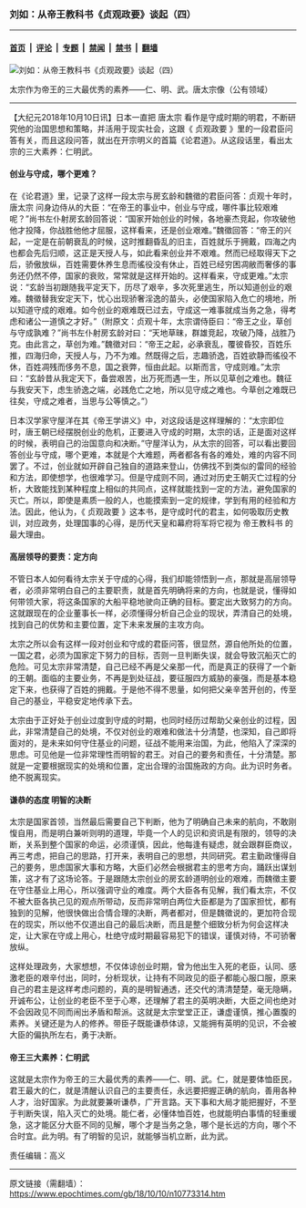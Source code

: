 ### 刘如：从帝王教科书《贞观政要》谈起（四）

---

#### [首页](../../../..?n10773314) &nbsp;|&nbsp; [评论](../../../../../epoch-comment?n10773314) &nbsp;|&nbsp; [专题](../../../../../epoch-special?n10773314) &nbsp;|&nbsp; [禁闻](../../../../../epoch-news?n10773314) &nbsp;|&nbsp; [禁书](../../../../../books?n10773314) &nbsp;|&nbsp; [翻墙](https://github.com/gfw-breaker/nogfw/blob/master/README.md?n10773314)


<div><img alt="刘如：从帝王教科书《贞观政要》谈起（四）" class="attachment-djy_600_400 size-djy_600_400 wp-post-image" src="https://i.epochtimes.com/assets/uploads/2018/10/224419_medium-600x400-1.jpg"/>
<div class="caption">
 <p>
  太宗作为帝王的三大最优秀的素养——仁、明、武。唐太宗像（公有领域）
 </p>
</div></div><hr/><div class="post_content" id="artbody" itemprop="articleBody">
 <!-- article content begin -->
 <p>
  【大纪元2018年10月10日讯】日本一直把
  <ok href="https://www.epochtimes.com/gb/tag/%E5%94%90%E5%A4%AA%E5%AE%97.html">
   唐太宗
  </ok>
  看作是守成时期的明君，不断研究他的治国思想和策略，并活用于现实社会，这跟《
  <ok href="https://www.epochtimes.com/gb/tag/%E8%B4%9E%E8%A7%82%E6%94%BF%E8%A6%81.html">
   贞观政要
  </ok>
  》里的一段君臣问答有关，而且这段问答，就出在开宗明义的首篇《论君道》。从这段话里，看出太宗的三大素养：仁明武。
 </p>
 <h4>
  <strong>
   创业与守成，哪个更难？
  </strong>
 </h4>
 <p>
  在《论君道》里，记录了这样一段太宗与房玄龄和魏徵的君臣问答：贞观十年时，
  <ok href="https://www.epochtimes.com/gb/tag/%E5%94%90%E5%A4%AA%E5%AE%97.html">
   唐太宗
  </ok>
  问身边侍从的大臣：“在帝王的事业中，创业与守成，哪件事比较艰难呢？”尚书左仆射房玄龄回答说：“国家开始创业的时候，各地豪杰竞起，你攻破他他才投降，你战胜他他才屈服，这样看来，还是创业艰难。”魏徵回答：“帝王的兴起，一定是在前朝衰乱的时候，这时推翻昏乱的旧主，百姓就乐于拥戴，四海之内也都会先后归顺，这正是天授人与，如此看来创业并不艰难。然而已经取得天下之后，骄傲放纵，百姓需要休养生息而徭役没有休止，百姓已经穷困凋敝而奢侈的事务还仍然不停，国家的衰败，常常就是这样开始的。这样看来，守成更难。”太宗说：“玄龄当初跟随我平定天下，历尽了艰辛，多次死里逃生，所以知道创业的艰难。魏徵替我安定天下，忧心出现骄奢淫逸的苗头，必使国家陷入危亡的境地，所以知道守成的艰难。如今创业的艰难既已过去，守成这一难事就成当务之急，得考虑和诸公一道慎之才好。”（附原文：贞观十年，太宗谓侍臣曰：“帝王之业，草创与守成孰难？”尚书左仆射房玄龄对曰：“天地草昧，群雄竞起，攻破乃降，战胜乃克。由此言之，草创为难。”魏徵对曰：“帝王之起，必承衰乱，覆彼昏狡，百姓乐推，四海归命，天授人与，乃不为难。然既得之后，志趣骄逸，百姓欲静而徭役不休，百姓凋残而侈务不息，国之衰弊，恒由此起。以斯而言，守成则难。”太宗曰：“玄龄昔从我定天下，备尝艰苦，出万死而遇一生，所以见草创之难也。魏征与我安天下，虑生骄逸之端，必践危亡之地，所以见守成之难也。今草创之难既已往矣，守成之难者，当思与公等慎之。”）
 </p>
 <p>
  日本汉学家守屋洋在其《帝王学讲义》中，对这段话是这样理解的：“太宗即位时，唐王朝已经摆脱创业的危机，正要进入守成的时期，太宗的话，正是面对这样的时候，表明自己的治国意向和决断。”守屋洋认为，从太宗的回答，可以看出要回答创业与守成，哪个更难，本就是个大难题，两者都各有各的难处，难的内容不同罢了。不过，创业就如开辟自己独自的道路来登山，仿佛找不到类似的雷同的经验和方法，即使想学，也很难学习。但是守成则不同，通过对历史王朝灭亡过程的分析，大致能找到某种程度上相似的共同点，这样就能找到一定的方法，避免国家的灭亡。所以，即使是素质一般的人，也能摸索到一定的规律，学到有用的经验和方法。因此，他认为，《
  <ok href="https://www.epochtimes.com/gb/tag/%E8%B4%9E%E8%A7%82%E6%94%BF%E8%A6%81.html">
   贞观政要
  </ok>
  》这本书，是守成时代的君主，如何吸取历史教训，对应政务，处理国事的心得，是历代天皇和幕府将军将它视为
  <ok href="https://www.epochtimes.com/gb/tag/%E5%B8%9D%E7%8E%8B%E6%95%99%E7%A7%91%E4%B9%A6.html">
   帝王教科书
  </ok>
  的最大理由。
 </p>
 <h4>
  <strong>
   高层领导的要责：定方向
  </strong>
 </h4>
 <p>
  不管日本人如何看待太宗关于守成的心得，我们却能领悟到一点，那就是高层领导者，必须非常明白自己的主要职责，就是首先明确将来的方向，也就是说，懂得如何带领大家，将这条国家的大船平稳地驶向正确的目标。要定出大致努力的方向。这就跟现在的企业董事长一样，必须懂得分析自己企业的现状，弄清自己的处境，找到自己的优势和主要位置，定下未来发展的主攻方向。
 </p>
 <p>
  太宗之所以会有这样一段对创业和守成的君臣问答，很显然，源自他所处的位置，一国之君，必须为国家定下努力的目标，否则一旦判断失误，就会导致沉船灭亡的危险。可见太宗非常清楚，自己已经不再是父亲那一代，而是真正的获得了一个新的王朝。面临的主要业务，不再是到处征战，要征服四方威胁的豪强，而是基本稳定下来，也获得了百姓的拥戴。于是他不得不思量，如何把父亲辛苦开创的，传至自己的基业，平稳安定地传承下去。
 </p>
 <p>
  太宗由于正好处于创业过度到守成的时期，也同时经历过帮助父亲创业的过程，因此，非常清楚自己的处境，不仅对创业的艰难和做法十分清楚，也深知，自己即将面对的，是未来如何守住基业的问题，征战不能用来治国，为此，他陷入了深深的思虑。可见他是一位非常理性而明智的君王。对自己的要务和责任，十分清楚。那就是一定要根据现实的处境和位置，定出合理的治国施政的方向。此为识时务者。绝不脱离现实。
 </p>
 <h4>
  <strong>
   谦恭的态度
  </strong>
  <strong>
  </strong>
  <strong>
   明智的决断
  </strong>
 </h4>
 <p>
  太宗是国家首领，当然最后需要自己下判断，他为了明确自己未来的航向，不敢刚愎自用，而是明白兼听则明的道理，毕竟一个人的见识和资讯是有限的，领导的决断，关系到整个国家的命运，必须谨慎，因此，他每逢有疑虑，就会跟群臣商议，再三考虑，把自己的思路，打开来，表明自己的思想，共同研究。君主勤政懂得自己的要务，思虑国家大事和方略，大臣们必然会根据君主的思考方向，踊跃出谋划策，这才有了这场论答。于是跟随太宗创业的房玄龄道明创业的艰难，而魏徵主要在守住基业上用心，所以强调守业的难度。两个大臣各有见解，我们看太宗，不仅不被大臣各执己见的观点所带动，反而非常明白两位大臣都是为了国家担忧，都有独到的见解，他很快做出合情合理的决断，两者都对，但是魏徵说的，更加符合现在的现实，所以他不仅道出自己的最后决断，而且是整个细致分析为何会这样决定，让大家在守成上用心，杜绝守成时期最容易犯下的错误，谨慎对待，不可骄奢放纵。
 </p>
 <p>
  这样处理政务，大家想想，不仅体谅创业时期，曾为他出生入死的老臣，认同、感激老臣的艰辛付出，同时，分析现状，让持有不同政见的臣子都能心服口服，原来自己的君主是这样考虑问题的，真的是明智通透，还交代的清清楚楚，毫无隐瞒，开诚布公，让创业的老臣不至于心寒，还理解了君主的英明决断，大臣之间也绝对不会因政见不同而闹出矛盾和帮派。这就是太宗堂堂正正，谦虚谨慎，推心置腹的素养。关键还是为人的修养。带臣子既能谦恭体谅，又能拥有英明的见识，不会被大臣的偏执所左右，勇于决断。
 </p>
 <h4>
  <strong>
   帝王三大素养：仁明武
  </strong>
 </h4>
 <p>
  这就是太宗作为帝王的三大最优秀的素养——仁、明、武。仁，就是要体恤臣民，君王最大的仁，就是清醒认识自己的主要责任，永远要把握正确的航向，善用各种人才，治好国家。为此就要兼听谦恭，广开言路。天下事和大局才能把握好，不至于判断失误，陷入灭亡的处境。能仁者，必懂体恤百姓，也就能明白事情的轻重缓急，这才能区分大臣不同的见解，哪个才是当务之急，哪个是长远的方向，哪个不合时宜。此为明。有了明智的见识，就能够当机立断，此为武。
 </p>
 <p>
  责任编辑：高义
 </p>
 <!-- article content end -->
 <div id="below_article_ad">
 </div>
</div>


---

原文链接（需翻墙）：https://www.epochtimes.com/gb/18/10/10/n10773314.htm
